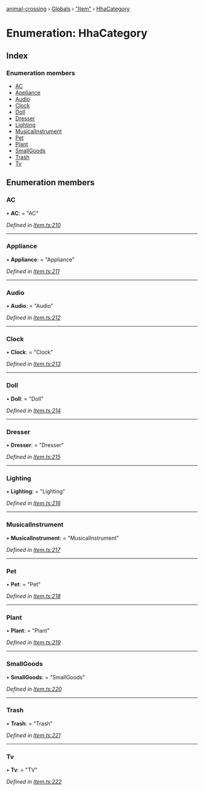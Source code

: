 [animal-crossing](../README.md) › [Globals](../globals.md) › ["Item"](../modules/_item_.md) › [HhaCategory](_item_.hhacategory.md)

# Enumeration: HhaCategory

## Index

### Enumeration members

* [AC](_item_.hhacategory.md#ac)
* [Appliance](_item_.hhacategory.md#appliance)
* [Audio](_item_.hhacategory.md#audio)
* [Clock](_item_.hhacategory.md#clock)
* [Doll](_item_.hhacategory.md#doll)
* [Dresser](_item_.hhacategory.md#dresser)
* [Lighting](_item_.hhacategory.md#lighting)
* [MusicalInstrument](_item_.hhacategory.md#musicalinstrument)
* [Pet](_item_.hhacategory.md#pet)
* [Plant](_item_.hhacategory.md#plant)
* [SmallGoods](_item_.hhacategory.md#smallgoods)
* [Trash](_item_.hhacategory.md#trash)
* [Tv](_item_.hhacategory.md#tv)

## Enumeration members

###  AC

• **AC**: = "AC"

*Defined in [Item.ts:210](https://github.com/Norviah/animal-crossing/blob/e8c2f7d/module/types/Item.ts#L210)*

___

###  Appliance

• **Appliance**: = "Appliance"

*Defined in [Item.ts:211](https://github.com/Norviah/animal-crossing/blob/e8c2f7d/module/types/Item.ts#L211)*

___

###  Audio

• **Audio**: = "Audio"

*Defined in [Item.ts:212](https://github.com/Norviah/animal-crossing/blob/e8c2f7d/module/types/Item.ts#L212)*

___

###  Clock

• **Clock**: = "Clock"

*Defined in [Item.ts:213](https://github.com/Norviah/animal-crossing/blob/e8c2f7d/module/types/Item.ts#L213)*

___

###  Doll

• **Doll**: = "Doll"

*Defined in [Item.ts:214](https://github.com/Norviah/animal-crossing/blob/e8c2f7d/module/types/Item.ts#L214)*

___

###  Dresser

• **Dresser**: = "Dresser"

*Defined in [Item.ts:215](https://github.com/Norviah/animal-crossing/blob/e8c2f7d/module/types/Item.ts#L215)*

___

###  Lighting

• **Lighting**: = "Lighting"

*Defined in [Item.ts:216](https://github.com/Norviah/animal-crossing/blob/e8c2f7d/module/types/Item.ts#L216)*

___

###  MusicalInstrument

• **MusicalInstrument**: = "MusicalInstrument"

*Defined in [Item.ts:217](https://github.com/Norviah/animal-crossing/blob/e8c2f7d/module/types/Item.ts#L217)*

___

###  Pet

• **Pet**: = "Pet"

*Defined in [Item.ts:218](https://github.com/Norviah/animal-crossing/blob/e8c2f7d/module/types/Item.ts#L218)*

___

###  Plant

• **Plant**: = "Plant"

*Defined in [Item.ts:219](https://github.com/Norviah/animal-crossing/blob/e8c2f7d/module/types/Item.ts#L219)*

___

###  SmallGoods

• **SmallGoods**: = "SmallGoods"

*Defined in [Item.ts:220](https://github.com/Norviah/animal-crossing/blob/e8c2f7d/module/types/Item.ts#L220)*

___

###  Trash

• **Trash**: = "Trash"

*Defined in [Item.ts:221](https://github.com/Norviah/animal-crossing/blob/e8c2f7d/module/types/Item.ts#L221)*

___

###  Tv

• **Tv**: = "TV"

*Defined in [Item.ts:222](https://github.com/Norviah/animal-crossing/blob/e8c2f7d/module/types/Item.ts#L222)*
